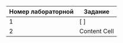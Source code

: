 | Номер лабораторной  | Задание | 
| ------------- | ------------- |
| 1  | [  ]  |
| 2  | Content Cell  |
